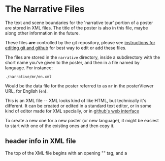 # The Narrative Files

The text and scene boundaries for the 'narrative tour' portion of a poster are stored in XML files. The title of the poster is also in this file, maybe along other information in the future.

These files **are** controlled by the git repository, please see [instructions for editing git and github](github.md) for best way to edit or add these files. 

The files are stored in the `narrative` directory, inside a subdirectory with the short name you've given to the poster, and then in a file named by language. For instance:

    ./narrative/mr/en.xml

Would be the data file for the poster referred to as `mr` in the posterViewer URL, for English (`en`).

This is an XML file -- XML looks kind of like HTML, but technically it's different. It can be created or edited in a standard text editor, or in some kind of editor made for XML specially, or in [github's web interface](github.md)

To create a new one for a new poster (or new language), it might be easiest to start with one of the existing ones and then copy it. 

## header info in XML file

The top of the XML file begins with an opening "<data>" tag, and a <title> and <link> tag which give the name of the poster as it should be displayed in the posterViewer, as well as a URL that clicking on the name will take you to (usually the page for this poster on the website)

~~~xml
<data>
  <title>
      Mesoamérica Resiste (Front) from the Beehive Design Collective
  </title>
  <link>
    http://beehivecollective.org/beehive_poster/mesoamerica-resiste/
  </link>
~~~

## Scene/story list

Next, comes a bunch of `<story>` tags, all wrapped in a single '<stories>' tag.

Each story tag defines a scene: a title for that scene (listed in the scene list), the text for that scene, and the boundaries on the poster that should be focused on for that scene.

~~~xml
<story>
      <label>The Colonizers' view</label>
      <region
        x="0"
        y="0"
        width="1.0"
        height="1.0"
      />
      <html>
        This poster folds to create a square with shutters that open to a larger image inside. With the shutters closed, the outside of the poster resembles an old Spanish conquistador’s map
        of Mesoamerica. The map is a top-down look at the region and
        draws parallels between colonial history and modern-day capitalism. Outsiders who have no connection with the land have drawn this map, with motives of extraction and profit.
      </html>
    </story>
~~~

### Finding the region boundaries

The tricky part is finding the right x/y/height/width for the part of the poster you want to focus on.  There is a feature built into the posterViewer to help you do this. 

Add `&admin=true` to the end of a posterViewer URL for a certain poster. Now you will get a "DEFINE REGION" button in the upper right corner of the poster. 

Zoom and move to somewhere generally containing the area and zoom level of the poster you want to define as a scene region. You may want to hide the narrative box to have a bigger work area.  

Then click the "DEFINE REGION" button, and click and drag to define a rectangular region. You don't need to worry about the exact zoom level you are at, beyond having a zoom level that lets you see and define the region you want -- when displayed, the viewer will zoom to wherever it needs to show all of the exact box you define. 

When you let up the mouse button, you'll get a little box saying "add a comment" with a 'save' button. It actually doesn't matter what you enter as a comment, it will be ignored, but do press the 'save' button -- now move your mouse back inside the region you defined, and you'll see a box pop up with a '<region>' tag in it, that you can copy and paste into the narrative XML definition file, to link to that rectangular region you defined. 

This 'admin' interface is a bit klunky, but it should work to let you define the regions you want. If at first you didn't get quite the right one, just go try again and copy the new `<region>` into the appropriate scene in the narrative xml file again. 

### The narrative text  is HTML

The text between the `<html>` tags is the text of the particular scene in the narrative. 

If it's just one paragraph, you can just stick the text in here without worrying too much about HTML tags. But you can use multiple `<p>` tags if you need multiple paragraphs; you can also use other html tags, such as an `<a>` tag to make a link, or an `<h4>` tag for a sub-heading.

Since it is HTML, you need to be careful to keep the text legal/valid HTML though (and legal/valid HTML too).  

Any < or > or & characters you want to put in the text can't be put in directly, they need to be entered as HTML-escaped character entities:

* for < enter &lt;
* for > enter &gt;
* for & enter &amp;

Additionally any HTML tags you use need closing tags, becuase it's in XML, even though you may not be used to those being required. For instance, if you enter a `<p>`, you need to close it with a `</p>` at the end of the paragraph. 

## Make sure the whole file is valid XML!

If you save the file to disk somewhere on your computer (use a filename ending .xml), you can try opening it up with the Chrome web browser (file/open, navigate to the file on your local computer) -- if you don't see any error messages, great! If you do see an error message from Chrome, it means there are errors in the XML tags, and the posterViewer isn't going to be able to read the file. 